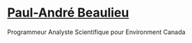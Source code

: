 [Paul-André Beaulieu](mailto:paul-andre.beaulieu@ec.gc.ca)
===================

Programmeur Analyste Scientifique pour Environment Canada

